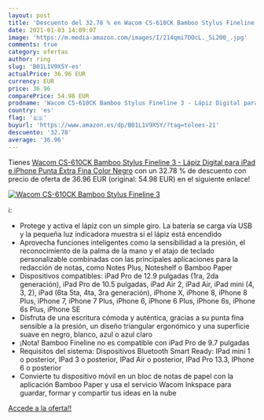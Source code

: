 ```yaml
---
layout: post
title: 'Descuento del 32.78 % en Wacom CS-610CK Bamboo Stylus Fineline 3 '
date: 2021-01-03 14:09:07
image: 'https://m.media-amazon.com/images/I/214qmi7DOcL._SL200_.jpg'
comments: true
category: ofertas
author: ring
slug: 'B01L1V9X5Y-es'
actualPrice: 36.96 EUR
currency: EUR
price: 36.96
comparePrice: 54.98 EUR
prodname: 'Wacom CS-610CK Bamboo Stylus Fineline 3 - Lápiz Digital para iPad e iPhone  Punta Extra Fina  Color Negro'
country: 'es'
flag: '🇪🇸'
buyurl: 'https://www.amazon.es/dp/B01L1V9X5Y/?tag=tolees-21'
descuento: '32.78'
average: '36.96'
---
```


Tienes [Wacom CS-610CK Bamboo Stylus Fineline 3 - Lápiz Digital para iPad e iPhone  Punta Extra Fina  Color Negro](https://www.amazon.es/dp/B01L1V9X5Y/?tag=tolees-21) con un 32.78 % de descuento con precio de oferta de 36.96 EUR (original: 54.98 EUR) en el siguiente enlace!

[![Wacom CS-610CK Bamboo Stylus Fineline 3 ](https://m.media-amazon.com/images/I/214qmi7DOcL._SL200_.jpg)](https://www.amazon.es/dp/B01L1V9X5Y/?tag=tolees-21)

ℹ️:

- Protege y activa el lápiz con un simple giro. La batería se carga vía USB y la pequeña luz indicadora muestra si el lápiz está encendido
- Aprovecha funciones inteligentes como la sensibilidad a la presión, el reconocimiento de la palma de la mano y el atajo de teclado personalizable combinadas con las principales aplicaciones para la redacción de notas, como Notes Plus, Noteshelf o Bamboo Paper
- Dispositivos compatibles: iPad Pro de 12.9 pulgadas (1ra, 2da generación), iPad Pro de 10.5 pulgadas, iPad Air 2, iPad Air, iPad mini (4, 3, 2), iPad (6ta 5ta, 4ta, 3ra generación), iPhone X, iPhone 8, iPhone 8 Plus, iPhone 7, iPhone 7 Plus, iPhone 6, iPhone 6 Plus, iPhone 6s, iPhone 6s Plus, iPhone SE
- Disfruta de una escritura cómoda y auténtica, gracias a su punta fina sensible a la presión, un diseño triangular ergonómico y una superficie suave en negro, blanco, azul o azul claro
- ¡Nota! Bamboo Fineline no es compatible con iPad Pro de 9.7 pulgadas
- Requisitos del sistema: Dispositivos Bluetooth Smart Ready: IPad mini 1 o posterior, IPad 3 o posterior, IPad Air o posterior, IPad Pro 13.3, IPhone 6 o posterior
- Convierte tu dispositivo móvil en un bloc de notas de papel con la aplicación Bamboo Paper y usa el servicio Wacom Inkspace para guardar, formar y compartir tus ideas en la nube

[Accede a la oferta!!](https://www.amazon.es/dp/B01L1V9X5Y/?tag=tolees-21)
